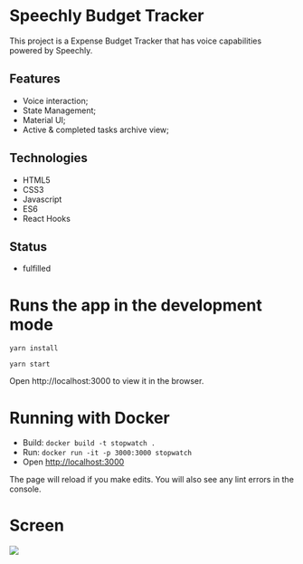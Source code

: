 # Speechly Budget Tracker

This project is a Expense Budget Tracker that has voice capabilities powered by Speechly. 

## Features
- Voice interaction;
- State Management;
- Material UI;
- Active & completed tasks archive view;

## Technologies
- HTML5
- CSS3
- Javascript
- ES6
- React Hooks

## Status
- fulfilled

# Runs the app in the development mode 

 `yarn install`

 `yarn start`

Open http://localhost:3000 to view it in the browser.


# Running with Docker
  * Build: `docker build -t stopwatch .`
  * Run: `docker run -it -p 3000:3000 stopwatch`
  * Open [http://localhost:3000](http://localhost:3000)


The page will reload if you make edits.
You will also see any lint errors in the console.

# Screen

![](src/assets/ScreenShot.jpg)
